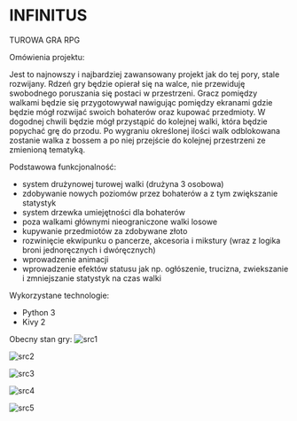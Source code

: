 # INFINITUS
TUROWA GRA RPG

Omówienia projektu:

Jest to najnowszy i najbardziej zawansowany projekt jak do tej pory, stale rozwijany.
Rdzeń gry będzie opierał się na walce, nie przewiduję swobodnego poruszania się postaci w przestrzeni. Gracz pomiędzy walkami będzie się przygotowywał nawigując pomiędzy ekranami gdzie będzie mógł rozwijać swoich bohaterów oraz kupować przedmioty. W dogodnej chwili będzie mógł przystąpić do kolejnej walki, która będzie popychać grę do przodu. Po wygraniu określonej ilości walk odblokowana zostanie walka z bossem a po niej przejście do kolejnej przestrzeni ze zmienioną tematyką.

Podstawowa funkcjonalność:

- system drużynowej turowej walki (drużyna 3 osobowa)
- zdobywanie nowych poziomów przez bohaterów a z tym zwiększanie statystyk
- system drzewka umiejętności dla bohaterów
- poza walkami głównymi nieograniczone walki losowe
- kupywanie przedmiotów za zdobywane złoto
- rozwinięcie ekwipunku o pancerze, akcesoria i mikstury (wraz z logika broni jednoręcznych i dwóręcznych)
- wprowadzenie animacji
- wprowadzenie efektów statusu jak np. ogłószenie, trucizna, zwiekszanie i zmniejszanie statystyk na czas walki

Wykorzystane technologie:
- Python 3
- Kivy 2

Obecny stan gry:
![src1](https://github.com/user-attachments/assets/6c1ec271-0a76-41db-98e1-8744bd81e8f3)

![src2](https://github.com/user-attachments/assets/a111551b-058e-4b5d-a1e8-52e91a79fae3)

![src3](https://github.com/user-attachments/assets/d092cdc9-c1e1-46c3-8626-6a451a2da6f4)

![src4](https://github.com/user-attachments/assets/56f024b8-44a9-4947-82f1-00aa929d0135)

![src5](https://github.com/user-attachments/assets/8ad5b436-4d69-4c96-9b93-7b46ce3fc938)
